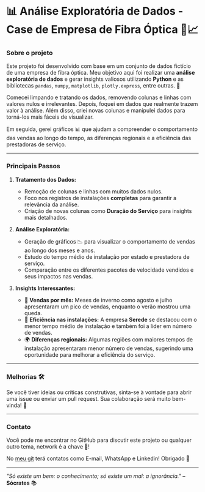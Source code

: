 # 📊 Análise Exploratória de Dados - Case de Empresa de Fibra Óptica 🏢📈

### Sobre o projeto
Este projeto foi desenvolvido com base em um conjunto de dados fictício de uma empresa de fibra óptica. Meu objetivo aqui foi realizar uma **análise exploratória de dados** e gerar insights valiosos utilizando **Python** e as bibliotecas `pandas`, `numpy`, `matplotlib`, `plotly.express`, entre outras. 🐍

Comecei limpando e tratando os dados, removendo colunas e linhas com valores nulos e irrelevantes. Depois, foquei em dados que realmente trazem valor à análise. Além disso, criei novas colunas e manipulei dados para torná-los mais fáceis de visualizar.

Em seguida, gerei gráficos 📊 que ajudam a compreender o comportamento das vendas ao longo do tempo, as diferenças regionais e a eficiência das prestadoras de serviço.

---

### Principais Passos

1. **Tratamento dos Dados:**
   - Remoção de colunas e linhas com muitos dados nulos.
   - Foco nos registros de instalações **completas** para garantir a relevância da análise.
   - Criação de novas colunas como **Duração do Serviço** para insights mais detalhados.
   
2. **Análise Exploratória:**
   - Geração de gráficos 📉 para visualizar o comportamento de vendas ao longo dos meses e anos.
   - Estudo do tempo médio de instalação por estado e prestadora de serviço.
   - Comparação entre os diferentes pacotes de velocidade vendidos e seus impactos nas vendas.

3. **Insights Interessantes:**
   - 📅 **Vendas por mês:** Meses de inverno como agosto e julho apresentaram um pico de vendas, enquanto o verão mostrou uma queda.
   - 🚀 **Eficiência nas instalações:** A empresa **Serede** se destacou com o menor tempo médio de instalação e também foi a líder em número de vendas.
   - 🌍 **Diferenças regionais:** Algumas regiões com maiores tempos de instalação apresentaram menor número de vendas, sugerindo uma oportunidade para melhorar a eficiência do serviço.

---

### Melhorias 🛠️

Se você tiver ideias ou críticas construtivas, sinta-se à vontade para abrir uma issue ou enviar um pull request. Sua colaboração será muito bem-vinda! 🤗

---

### Contato

Você pode me encontrar no GitHub para discutir este projeto ou qualquer outro tema, network é a chave 🔑!

No [meu git](https://github.com/Rafasansouza)  terá contatos como E-mail, WhatsApp e Linkedin!
Obrigado 🖤


---

*"Só existe um bem: o conhecimento; só existe um mal: a ignorância."* – **Sócrates** 📚
